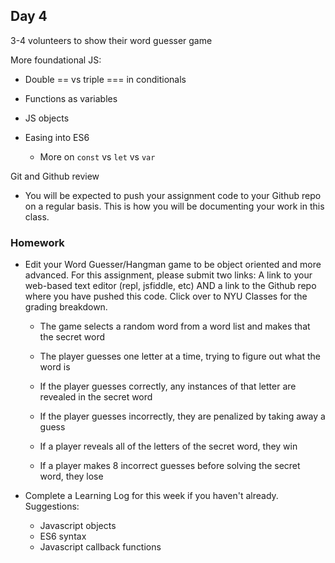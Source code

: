 ## Day 4

3-4 volunteers to show their word guesser game

More foundational JS:
* Double == vs triple === in conditionals

* Functions as variables

* JS objects

* Easing into ES6
  * More on ```const``` vs ```let``` vs ```var```

Git and Github review

* You will be expected to push your assignment code to your Github repo on a regular basis. This is how you will be documenting your work in this class.

### Homework

* Edit your Word Guesser/Hangman game to be object oriented and more advanced. For this assignment, please submit two links: A link to your web-based text editor (repl, jsfiddle, etc) AND a link to the Github repo where you have pushed this code. Click over to NYU Classes for the grading breakdown. 
  
  * The game selects a random word from a word list and makes that the secret word
  
  * The player guesses one letter at a time, trying to figure out what the word is
  
  * If the player guesses correctly, any instances of that letter are revealed in the secret word
  
  * If the player guesses incorrectly, they are penalized by taking away a guess
  
  * If a player reveals all of the letters of the secret word, they win
  
  * If a player makes 8 incorrect guesses before solving the secret word, they lose

* Complete a Learning Log for this week if you haven't already. Suggestions:
  * Javascript objects
  * ES6 syntax
  * Javascript callback functions
